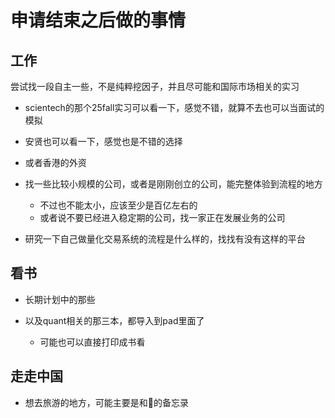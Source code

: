 # 申请结束之后做的事情

## 工作

​	尝试找一段自主一些，不是纯粹挖因子，并且尽可能和国际市场相关的实习

- scientech的那个25fall实习可以看一下，感觉不错，就算不去也可以当面试的模拟
- 安贤也可以看一下，感觉也是不错的选择
- 或者香港的外资
- 找一些比较小规模的公司，或者是刚刚创立的公司，能完整体验到流程的地方
  - 不过也不能太小，应该至少是百亿左右的
  - 或者说不要已经进入稳定期的公司，找一家正在发展业务的公司

- 研究一下自己做量化交易系统的流程是什么样的，找找有没有这样的平台

## 看书

- 长期计划中的那些

- 以及quant相关的那三本，都导入到pad里面了
  - 可能也可以直接打印成书看

## 走走中国

- 想去旅游的地方，可能主要是和🐻的备忘录